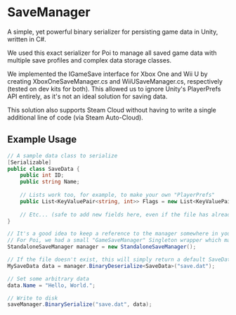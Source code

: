 # SaveManager
A simple, yet powerful binary serializer for persisting game data in Unity, written in C#.

We used this exact serializer for Poi to manage all saved game data with multiple save profiles and complex data storage classes. 

We implemented the IGameSave interface for Xbox One and Wii U by creating XboxOneSaveManager.cs and WiiUSaveManager.cs, respectively (tested on dev kits for both). This allowed us to ignore Unity's PlayerPrefs API entirely, as it's not an ideal solution for saving data.

This solution also supports Steam Cloud without having to write a single additional line of code (via Steam Auto-Cloud).

Example Usage
------
```C#
// A sample data class to serialize
[Serializable]
public class SaveData {
	public int ID;
	public string Name;
	
	// Lists work too, for example, to make your own "PlayerPrefs"
	public List<KeyValuePair<string, int>> Flags = new List<KeyValuePair<string, int>>();
	
	// Etc... (safe to add new fields here, even if the file has already been serialized)
}

// It's a good idea to keep a reference to the manager somewhere in your project (ie: Singleton).
// For Poi, we had a small "GameSaveManager" Singleton wrapper which managed multiple save files.
StandaloneSaveManager manager = new StandaloneSaveManager();

// If the file doesn't exist, this will simply return a default SaveData instance
MySaveData data = manager.BinaryDeserialize<SaveData>("save.dat");

// Set some arbitrary data
data.Name = "Hello, World.";

// Write to disk
saveManager.BinarySerialize("save.dat", data);
```
